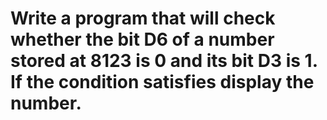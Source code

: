 # Write a program that will check whether the bit D6 of a number stored at 8123 is 0 and its bit D3 is 1. If the condition satisfies display the number.
